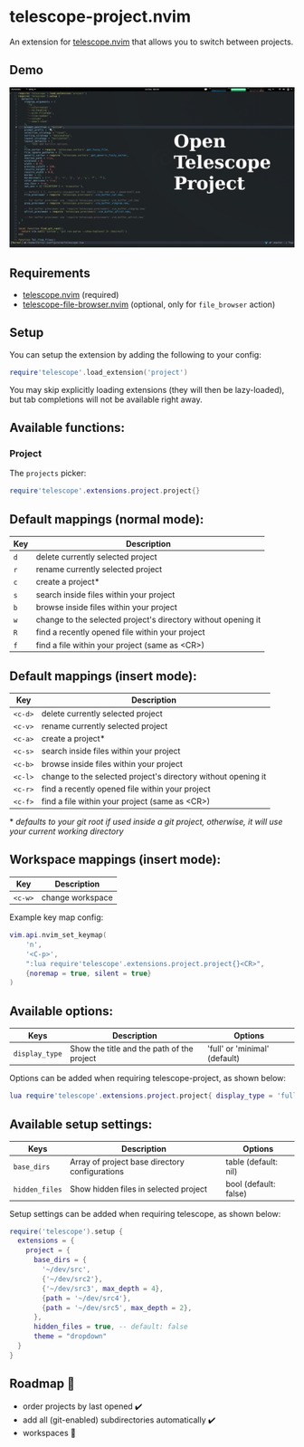 # telescope-project.nvim

An extension for [telescope.nvim](https://github.com/nvim-telescope/telescope.nvim)
that allows you to switch between projects.

## Demo

![Demo](./demo.gif)

## Requirements

- [telescope.nvim](https://github.com/nvim-telescope/telescope.nvim) (required)
- [telescope-file-browser.nvim](https://github.com/nvim-telescope/telescope-file-browser.nvim) (optional, only for `file_browser` action)

## Setup

You can setup the extension by adding the following to your config:

```lua
require'telescope'.load_extension('project')
```

You may skip explicitly loading extensions (they will then be lazy-loaded), but tab completions will not be available right away.

## Available functions:

### Project

The `projects` picker:

```lua
require'telescope'.extensions.project.project{}
```

## Default mappings (normal mode):

| Key | Description                                                   |
| --- | ------------------------------------------------------------- |
| `d` | delete currently selected project                             |
| `r` | rename currently selected project                             |
| `c` | create a project\*                                            |
| `s` | search inside files within your project                       |
| `b` | browse inside files within your project                       |
| `w` | change to the selected project's directory without opening it |
| `R` | find a recently opened file within your project               |
| `f` | find a file within your project (same as \<CR\>)              |

## Default mappings (insert mode):

| Key     | Description                                                   |
| ------- | ------------------------------------------------------------- |
| `<c-d>` | delete currently selected project                             |
| `<c-v>` | rename currently selected project                             |
| `<c-a>` | create a project\*                                            |
| `<c-s>` | search inside files within your project                       |
| `<c-b>` | browse inside files within your project                       |
| `<c-l>` | change to the selected project's directory without opening it |
| `<c-r>` | find a recently opened file within your project               |
| `<c-f>` | find a file within your project (same as \<CR\>)              |

\* _defaults to your git root if used inside a git project, otherwise, it will use your current working directory_

## Workspace mappings (insert mode):

| Key     | Description      |
| ------- | ---------------- |
| `<c-w>` | change workspace |

Example key map config:

```lua
vim.api.nvim_set_keymap(
    'n',
    '<C-p>',
    ":lua require'telescope'.extensions.project.project{}<CR>",
    {noremap = true, silent = true}
)
```

## Available options:

| Keys           | Description                                | Options                       |
| -------------- | ------------------------------------------ | ----------------------------- |
| `display_type` | Show the title and the path of the project | 'full' or 'minimal' (default) |

Options can be added when requiring telescope-project, as shown below:

```lua
lua require'telescope'.extensions.project.project{ display_type = 'full' }
```

## Available setup settings:

| Keys           | Description                                                   | Options                |
|----------------|---------------------------------------------------------------|------------------------|
| `base_dirs`    | Array of project base directory configurations                | table (default: nil)   |
| `hidden_files` | Show hidden files in selected project                         | bool (default: false)  |

Setup settings can be added when requiring telescope, as shown below:

```lua
require('telescope').setup {
  extensions = {
    project = {
      base_dirs = {
        '~/dev/src',
        {'~/dev/src2'},
        {'~/dev/src3', max_depth = 4},
        {path = '~/dev/src4'},
        {path = '~/dev/src5', max_depth = 2},
      },
      hidden_files = true, -- default: false
      theme = "dropdown"
  }
}
```

## Roadmap :blue_car:

- order projects by last opened :heavy_check_mark:
- add all (git-enabled) subdirectories automatically :heavy_check_mark:
- workspaces :construction:
